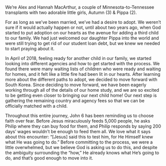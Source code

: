 We’re Alex and Hannah MacArthur, a couple of Minnesota-to-Tennessee transplants with two adorable little girls, Autumn (3) & Pippa (2).

For as long as we’ve been married, we’ve had a desire to adopt. We weren’t sure if it would actually happen or not, until about two years ago, when God started to put adoption on our hearts as the avenue for adding a third child to our family. We had just welcomed our daughter Pippa into the world and were still trying to get rid of our student loan debt, but we knew we needed to start praying about it.

In April of 2018, feeling ready for another child in our family, we started looking into different agencies and how to get started with the process. We found there were many waiting lists of children who were ready and waiting for homes, and it felt like a little fire had been lit in our hearts. After learning more about the different paths to adopt, we decided to move forward with South Korea. Since deciding to move forward, we have been eagerly working through all of the details of our home study, and we are so excited to be getting even closer to bringing our next child home! Our next step is gathering the remaining country and agency fees so that we can be officially matched with a child.

Throughout this entire journey, John 6 has been reminding us to choose faith over fear. Before Jesus miraculously feeds 5,000 people, he asks Philip where they can buy food for them, and Philip responds by saying 200 days’ wages wouldn’t be enough to feed them all. We love what it says about this encounter: “[Jesus] said this to test him, for He Himself knew what He was going to do.” Before committing to the process, we were a little overwhelmed, but we believe God is asking us to do this, and despite the ambiguity surrounding the “how,” He already knows what He’s going to do, and that’s good enough to move into it.

